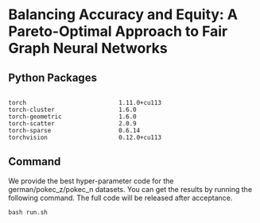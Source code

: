 # Balancing Accuracy and Equity: A Pareto-Optimal Approach to Fair Graph Neural Networks

## Python Packages
```

torch                          1.11.0+cu113
torch-cluster                  1.6.0
torch-geometric                1.6.0
torch-scatter                  2.0.9
torch-sparse                   0.6.14
torchvision                    0.12.0+cu113
```

## Command
We provide the best hyper-parameter code for the german/pokec_z/pokec_n datasets. You can get the results by running the following command. The full code will be released after acceptance.
```
bash run.sh
```
